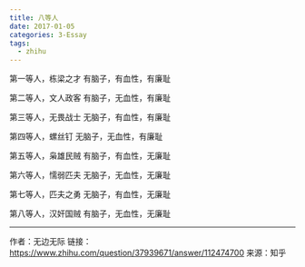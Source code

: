 ```yaml
---
title: 八等人
date: 2017-01-05
categories: 3-Essay
tags:
  - zhihu
---
```


第一等人，栋梁之才
有脑子，有血性，有廉耻

第二等人，文人政客
有脑子，无血性，有廉耻

第三等人，无畏战士
无脑子，有血性，有廉耻

第四等人，螺丝钉
无脑子，无血性，有廉耻

第五等人，枭雄民贼
有脑子，有血性，无廉耻

第六等人，懦弱匹夫
无脑子，无血性，无廉耻

第七等人，匹夫之勇
无脑子，有血性，无廉耻

第八等人，汉奸国贼
有脑子，无血性，无廉耻

-------------

作者：无边无际
链接：<https://www.zhihu.com/question/37939671/answer/112474700>
来源：知乎
